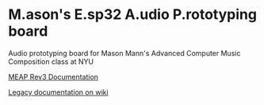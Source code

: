 # M.ason's E.sp32 A.udio P.rototyping board
Audio prototyping board for Mason Mann's Advanced Computer Music Composition class at NYU

[MEAP Rev3 Documentation](https://masonmann.online/electronics/meap/)

[Legacy documentation on wiki](https://github.com/masonandrewmann/M.E.A.P./wiki)
